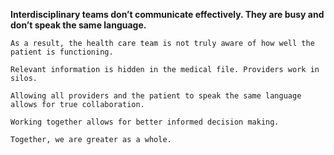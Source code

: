**Interdisciplinary teams don’t communicate effectively. They are busy and don’t speak the same language.**

	As a result, the health care team is not truly aware of how well the patient is functioning.

	Relevant information is hidden in the medical file. Providers work in silos.

	Allowing all providers and the patient to speak the same language allows for true collaboration.

	Working together allows for better informed decision making.

	Together, we are greater as a whole.

#
